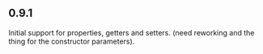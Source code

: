 ## 0.9.1

Initial support for properties, getters and setters. (need reworking and the thing for the constructor parameters).